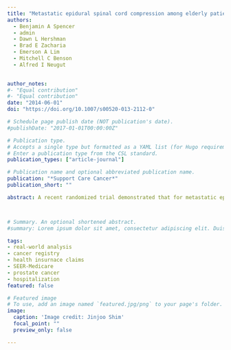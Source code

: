 ```yaml
---
title: "Metastatic epidural spinal cord compression among elderly patients with advanced prostate cancer" 
authors:
  - Benjamin A Spencer
  - admin
  - Dawn L Hershman
  - Brad E Zacharia
  - Emerson A Lim
  - Mitchell C Benson
  - Alfred I Neugut
  

author_notes:
#- "Equal contribution"
#- "Equal contribution"
date: "2014-06-01"
doi: "https://doi.org/10.1007/s00520-013-2112-0"

# Schedule page publish date (NOT publication's date).
#publishDate: "2017-01-01T00:00:00Z"

# Publication type.
# Accepts a single type but formatted as a YAML list (for Hugo requirements).
# Enter a publication type from the CSL standard.
publication_types: ["article-journal"]

# Publication name and optional abbreviated publication name.
publication: "*Support Care Cancer*"
publication_short: ""

abstract: A recent randomized trial demonstrated that for metastatic epidural spinal cord compression (MESCC), a complication of advanced prostate cancer, surgical decompression may be more effective than external beam radiation therapy (RT). We investigated predictors of MESCC, its treatment, and its impact on hospital length of stay for patients with advanced prostate cancer. We used the SEER-Medicare database to identify patients >65 years with stage IV (n = 14,800) prostate cancer. We used polytomous logistic regression to compare those with and without MESCC and those hospitalized for treatment with surgical decompression and/or RT. MESCC developed in 711 (5 %) of patients, among whom 359 (50 %) received RT and 107 (15 %) underwent surgery ± RT. Median survival was 10 months. MESCC was more likely among patients who were black (OR 1.75, 95 %CI 1.39-2.19 vs. white) and had high-grade tumors (OR 3.01, 95 %CI 1.14-7.94), and less likely in those younger; with prior hormonal therapy (OR 0.73, 95 %CI 0.62-0.86); or with osteoporosis (OR 0.63, 95 %CI 0.47-0.83). Older patients were less likely to undergo either RT or surgery, as were those with ≥1 comorbidity. Patients with high-grade tumors were more likely to undergo RT (OR 1.92, 95 %CI 1.25-2.96). Those who underwent RT or surgery spent an additional 11 and 29 days, respectively, hospitalized. We found that black men with metastatic prostate cancer are more likely to develop MESCC than whites. RT was more commonly utilized for treatment than surgery, but the elderly and those with comorbidities were unlikely to receive either treatment.



# Summary. An optional shortened abstract.
#summary: Lorem ipsum dolor sit amet, consectetur adipiscing elit. Duis posuere tellus ac convallis placerat. Proin tincidunt magna sed ex sollicitudin condimentum.

tags: 
- real-world analysis
- cancer registry
- health insurnace claims
- SEER-Medicare
- prostate cancer
- hospitalization
featured: false

# Featured image
# To use, add an image named `featured.jpg/png` to your page's folder. 
image:
  caption: 'Image credit: Jinjoo Shim'
  focal_point: ""
  preview_only: false

---
```


